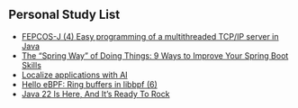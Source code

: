 ## Personal Study List
<!-- BLOG-POST-LIST:START -->
- [FEPCOS-J &lpar;4&rpar; Easy programming of a multithreaded TCP/IP server in Java](https://foojay.io/today/fuchs-2024-fepcos-j-multithreaded-server/)
- [The “Spring Way” of Doing Things: 9 Ways to Improve Your Spring Boot Skills](https://foojay.io/today/how-to-improve-your-spring-boot-skills/)
- [Localize applications with AI](https://foojay.io/today/localize-apps-with-ai/)
- [Hello eBPF: Ring buffers in libbpf &lpar;6&rpar;](https://foojay.io/today/hello-ebpf-ring-buffers-in-libbpf-6/)
- [Java 22 Is Here, And It’s Ready To Rock](https://foojay.io/today/java-22-is-here-and-its-ready-to-rock/)
<!-- BLOG-POST-LIST:END -->  
